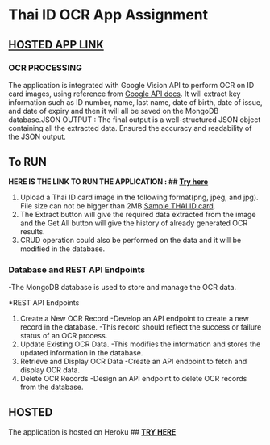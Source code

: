 # **Thai ID OCR App Assignment** 
## **[HOSTED APP LINK](https://qoala-ocr-36fc8f9bf3bf.herokuapp.com/)**
 
### OCR PROCESSING
The application is integrated with Google Vision API to perform OCR on ID card images, using reference from [Google API docs](https://cloud.google.com/vision/docs/ocr#optical_character_recognition_ocr). It will extract key information such as ID number, name, last name, date of birth, date of issue, and date of expiry and then it will all be saved on the MongoDB database.JSON OUTPUT :
The final output is a well-structured JSON object containing all the extracted data.
Ensured the accuracy and readability of the JSON output.

## To RUN
**HERE IS THE LINK TO RUN THE APPLICATION : ## [Try here]( https://qoala-ocr-36fc8f9bf3bf.herokuapp.com/)**
1. Upload a Thai ID card image in the following format(png, jpeg, and jpg). File size can not be bigger than 2MB.[Sample THAI ID card](https://pbs.twimg.com/media/FkcR718VEAAMEtL.jpg:large). 
2. The Extract button will give the required data extracted from the image and the Get All button will give the history of already generated OCR results.
3. CRUD operation could also be performed on the data and it will be modified in the database.

### Database and REST API Endpoints
-The MongoDB database is used to store and manage the OCR data.

*REST API Endpoints
1. Create a New OCR Record
   -Develop an API endpoint to create a new record in the database.
   -This record should reflect the success or failure status of an OCR process.
2. Update Existing OCR Data.
   -This modifies the information and stores the updated information in the database.
3. Retrieve and Display OCR Data
   -Create an API endpoint to fetch and display OCR data.
4. Delete OCR Records
   -Design an API endpoint to delete OCR records from the database.

## **HOSTED**
The application is hosted on Heroku ## **[TRY HERE](https://qoala-ocr-36fc8f9bf3bf.herokuapp.com/)**

